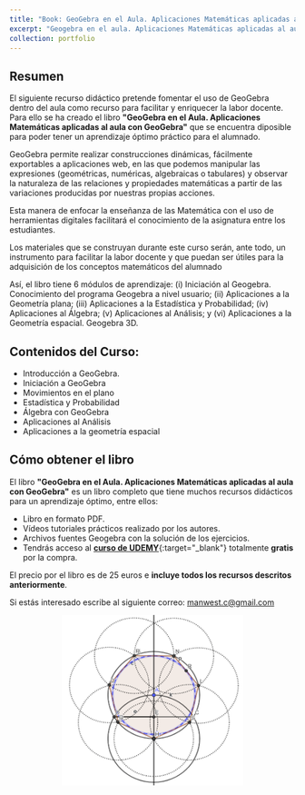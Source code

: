 ```yaml
---
title: "Book: GeoGebra en el Aula. Aplicaciones Matemáticas aplicadas al aula con GeoGebra"
excerpt: "Geogebra en el aula. Aplicaciones Matemáticas aplicadas al aula con GeoGebra. Libro para aplicar el software Geogebra con ejemplos prácticos en el aula.<br/><img src='/images/geogebra.png' width='200' align='center' />"
collection: portfolio
---
```


## Resumen

El siguiente recurso didáctico pretende fomentar el uso de GeoGebra dentro del aula como recurso para facilitar y enriquecer la labor docente. Para ello se ha creado el libro **"GeoGebra en el Aula. Aplicaciones Matemáticas aplicadas al aula con GeoGebra"** que se encuentra diposible para poder tener un aprendizaje óptimo práctico para el alumnado.

GeoGebra permite realizar construcciones dinámicas, fácilmente exportables a aplicaciones web, en las que podemos manipular las expresiones (geométricas, numéricas, algebraicas o tabulares) y observar la naturaleza de las relaciones y propiedades matemáticas a partir de las variaciones producidas por nuestras propias acciones.

Esta manera de enfocar la enseñanza de las Matemática con el uso de herramientas digitales  facilitará el conocimiento de la asignatura entre los estudiantes.

Los materiales que se construyan durante este curso serán, ante todo, un instrumento para facilitar la labor docente y que puedan ser útiles para la adquisición de los conceptos matemáticos del alumnado

Así, el libro tiene 6 módulos de aprendizaje: (i) Iniciación al Geogebra. Conocimiento del programa Geogebra a nivel usuario; (ii) Aplicaciones a la Geometría plana; (iii) Aplicaciones a la Estadística y Probabilidad; (iv) Aplicaciones al Álgebra; (v) Aplicaciones al Análisis; y (vi) Aplicaciones a la Geometría espacial. Geogebra 3D.

## Contenidos del Curso:

- Introducción a GeoGebra.
- Iniciación a GeoGebra
- Movimientos en el plano
- Estadística y Probabilidad
- Álgebra con GeoGebra
- Aplicaciones al Análisis
- Aplicaciones a la geometría espacial

## Cómo obtener el libro

El libro **"GeoGebra en el Aula. Aplicaciones Matemáticas aplicadas al aula con GeoGebra"** es un libro completo que tiene muchos recursos didácticos para un aprendizaje óptimo, entre ellos:
- Libro en formato PDF.
- Vídeos tutoriales prácticos realizado por los autores.
- Archivos fuentes Geogebra con la solución de los ejercicios.
- Tendrás acceso al [**curso de UDEMY**](https://www.udemy.com/course/matematicas-geogebra/?couponCode=ENE_2025){:target="_blank"} totalmente **gratis** por la compra.

El precio por el libro es de 25 euros e **incluye todos los recursos descritos anteriormente**.

Si estás interesado escribe al siguiente correo: <a href="mailto:manwest.c@gmail.com">manwest.c@gmail.com</a>

<div>
<p style = 'text-align:center;'>
<img src='/images/geogebra.png' width='320' height='300'>
</p>
</div>

<!--
<script src="https://www.paypal.com/sdk/js?client-id=BAAFLtzEbhR-v2Nk6YVEdhvWJzPrGcmQm4dOmmv6DDKyXomXKpToxESEA_da2HErs94WB2HVZrH396-SUg&components=hosted-buttons&disable-funding=venmo&currency=EUR"></script>
<div id="paypal-container-UX7UBGJ8TCPTW"></div>
<script>
  paypal.HostedButtons({
    hostedButtonId: "UX7UBGJ8TCPTW",
  }).render("#paypal-container-UX7UBGJ8TCPTW")
</script>
-->
